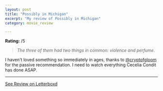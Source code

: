 ```yaml
---
layout: post
title: "Possibly in Michigan"
excerpt: "My review of Possibly in Michigan"
category: movie_review

---
```


**Rating:** /5

<blockquote><i>The three of them had two things in common: violence and perfume.</i></blockquote>

I haven't loved something so immediately in ages, thanks to <a href="https://boxd.it/TAJ3">@cryptofgloom</a> for the passive recommendation. I need to watch everything Cecelia Condit has done ASAP.

<hr>

[See Review on Letterboxd](https://boxd.it/8vfwd5)

